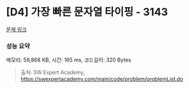 # [D4] 가장 빠른 문자열 타이핑 - 3143 

[문제 링크](https://swexpertacademy.com/main/code/problem/problemDetail.do?contestProbId=AV_65wkqsb4DFAWS) 

### 성능 요약

메모리: 59,868 KB, 시간: 165 ms, 코드길이: 320 Bytes



> 출처: SW Expert Academy, https://swexpertacademy.com/main/code/problem/problemList.do